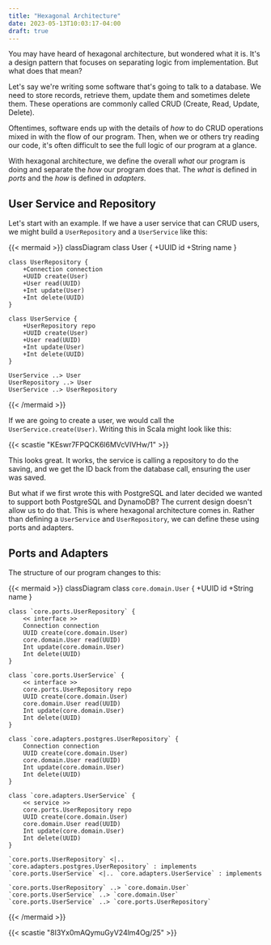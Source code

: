 ```yaml
---
title: "Hexagonal Architecture"
date: 2023-05-13T10:03:17-04:00
draft: true
---
```


You may have heard of hexagonal architecture, but wondered what it is. It's a design pattern that focuses on separating logic from implementation. But what does that mean?

Let's say we're writing some software that's going to talk to a database. We need to store records, retrieve them, update them and sometimes delete them. These operations are commonly called CRUD (Create, Read, Update, Delete).

Oftentimes, software ends up with the details of *how* to do CRUD operations mixed in with the flow of our program. Then, when we or others try reading our code, it's often difficult to see the full logic of our program at a glance.

With hexagonal architecture, we define the overall *what* our program is doing and separate the *how* our program does that. The *what* is defined in *ports* and the *how* is defined in *adapters*.

## User Service and Repository

Let's start with an example. If we have a user service that can CRUD users, we might build a `UserRepository` and a `UserService` like this:

{{< mermaid >}}
classDiagram
    class User {
        +UUID id
        +String name
    }

    class UserRepository {
        +Connection connection
        +UUID create(User)
        +User read(UUID)
        +Int update(User)
        +Int delete(UUID)
    }

    class UserService {
        +UserRepository repo
        +UUID create(User)
        +User read(UUID)
        +Int update(User)
        +Int delete(UUID)
    }

    UserService ..> User
    UserRepository ..> User
    UserService ..> UserRepository
{{< /mermaid >}}

If we are going to create a user, we would call the `UserService.create(User)`. Writing this in Scala might look like this:

{{< scastie "KEswr7FPQCK6l6MVcVIVHw/1" >}}

This looks great. It works, the service is calling a repository to do the saving, and we get the ID back from the database call, ensuring the user was saved.

But what if we first wrote this with PostgreSQL and later decided we wanted to support both PostgreSQL and DynamoDB? The current design doesn't allow us to do that. This is where hexagonal architecture comes in. Rather than defining a `UserService` and `UserRepository`, we can define these using ports and adapters.

## Ports and Adapters

The structure of our program changes to this:

{{< mermaid >}}
classDiagram
    class `core.domain.User` {
        +UUID id
        +String name
    }

    class `core.ports.UserRepository` {
        << interface >>
        Connection connection
        UUID create(core.domain.User)
        core.domain.User read(UUID)
        Int update(core.domain.User)
        Int delete(UUID)
    }

    class `core.ports.UserService` {
        << interface >>
        core.ports.UserRepository repo
        UUID create(core.domain.User)
        core.domain.User read(UUID)
        Int update(core.domain.User)
        Int delete(UUID)
    }

    class `core.adapters.postgres.UserRepository` {
        Connection connection
        UUID create(core.domain.User)
        core.domain.User read(UUID)
        Int update(core.domain.User)
        Int delete(UUID)
    }

    class `core.adapters.UserService` {
        << service >>
        core.ports.UserRepository repo
        UUID create(core.domain.User)
        core.domain.User read(UUID)
        Int update(core.domain.User)
        Int delete(UUID)
    }

    `core.ports.UserRepository` <|.. `core.adapters.postgres.UserRepository` : implements
    `core.ports.UserService` <|.. `core.adapters.UserService` : implements

    `core.ports.UserRepository` ..> `core.domain.User`
    `core.ports.UserService` ..> `core.domain.User`
    `core.ports.UserService` ..> `core.ports.UserRepository`
{{< /mermaid >}}

{{< scastie "8I3Yx0mAQymuGyV24lm4Og/25" >}}

